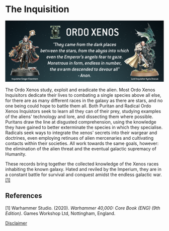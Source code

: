# The Inquisition

![Ordo-Xenos](./Images/Ordo-Xenos.png)

The Ordo Xenos study, exploit and eradicate the alien. Most Ordo Xenos Inquisitors dedicate their lives to combating a single species above all else, for there are as many different races in the galaxy as there are stars, and no one being could hope to battle them all. Both Puritan and Radical Ordo Xenos Inquistors seek to learn all they can of their prey, studying examples of the aliens' technology and lore, and dissecting them where possible. Puritans draw the line at disgusted comprehension, using the knowledge they have gained to better exterminate the species in which they specialise. Radicals seek ways to integrate the xenos' secrets into their wargear and doctrines, even employing retinues of alien mercenaries and cultivating contacts within their societies. All work towards the same goals, however: the elimination of the alien threat and the eventual galactic supremacy of Humanity.

These records bring together the collected knowledge of the Xenos races inhabiting the known galaxy. Hated and reviled by the Imperium, they are in a constant battle for survival and conquest amidst the endless galactic war.[[1]](#1)

## References
<a id="1">[1]</a> 
Warhammer Studio. (2020). *Warhammer 40,000: Core Book (ENG) (9th Edition)*. Games Workshop Ltd, Nottingham, England.

[Disclaimer](https://github.com/Ordo-Xenos/Legal)
